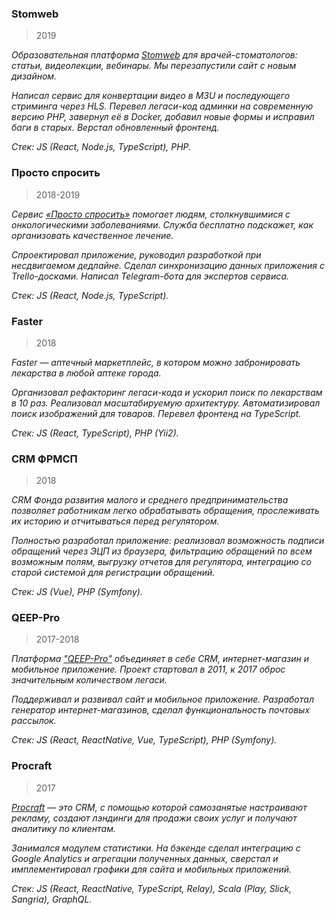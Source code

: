 ### Stomweb

> 2019

_Образовательная платформа [Stomweb](https://stomweb.ru) для врачей-стоматологов: статьи, видеолекции, вебинары. Мы перезапустили сайт с новым дизайном._

_Написал сервис для конвертации видео в M3U и последующего стриминга через HLS. Перевел легаси-код админки на современную версию PHP, завернул её в Docker, добавил новые формы и исправил баги в старых. Верстал обновленный фронтенд._

_Стек: JS (React, Node.js, TypeScript), PHP._

### Просто спросить

> 2018-2019

_Сервис [«Просто спросить»](https://ask.nenaprasno.ru) помогает людям, столкнувшимися с онкологическими заболеваниями. Служба бесплатно подскажет, как организовать качественное лечение._

_Спроектировал приложение, руководил разработкой при несдвигаемом дедлайне. Сделал синхронизацию данных приложения с Trello-досками. Написал Telegram-бота для экспертов сервиса._

_Стек: JS (React, Node.js, TypeScript)._

### Faster

> 2018

_Faster — аптечный маркетплейс, в котором можно забронировать лекарства в любой аптеке города._

_Организовал рефакторинг легаси-кода и ускорил поиск по лекарствам в 10 раз. Реализовал масштабируемую архитектуру. Автоматизировал поиск изображений для товаров. Перевел фронтенд на TypeScript._

_Стек: JS (React, TypeScript), PHP (Yii2)._

### CRM ФРМСП

> 2018

_CRM Фонда развития малого и среднего предпринимательства позволяет работникам легко обрабатывать обращения, прослеживать их историю и отчитываться перед регулятором._

_Полностью разработал приложение: реализовал возможность подписи обращений через ЭЦП из браузера, фильтрацию обращений по всем возможным полям, выгрузку отчетов для регулятора, интеграцию со старой системой для регистрации обращений._

_Стек: JS (Vue), PHP (Symfony)._

### QEEP-Pro

> 2017-2018

_Платформа ["QEEP-Pro"](https://qeep.pro) объединяет в себе CRM, интернет-магазин и мобильное приложение. Проект стартовал в 2011, к 2017 оброс значительным количеством легаси._

_Поддерживал и развивал сайт и мобильное приложение. Разработал генератор интернет-магазинов, сделал функциональность почтовых рассылок._

_Стек: JS (React, ReactNative, Vue, TypeScript), PHP (Symfony)._

### Procraft

> 2017

_[Procraft](https://procraft.com) — это CRM, с помощью которой самозанятые настраивают рекламу, создают лэндинги для продажи своих услуг и получают аналитику по клиентам._

_Занимался модулем статистики. На бэкенде сделал интеграцию с Google Analytics и агрегации полученных данных, сверстал и имплементировал графики для сайта и мобильных приложений._

_Стек: JS (React, ReactNative, TypeScript, Relay), Scala (Play, Slick, Sangria), GraphQL._
